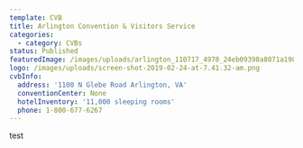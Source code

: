 ```yaml
---
template: CVB 
title: Arlington Convention & Visitors Service
categories:
  - category: CVBs
status: Published
featuredImage: /images/uploads/arlington_110717_4978_24eb09398a8071a198a9a20e52fdae66.jpg
logo: /images/uploads/screen-shot-2019-02-24-at-7.41.32-am.png
cvbInfo:
  address: '1100 N Glebe Road Arlington, VA'
  conventionCenter: None
  hotelInventory: '11,000 sleeping rooms'
  phone: 1-800-677-6267
---
```


test
